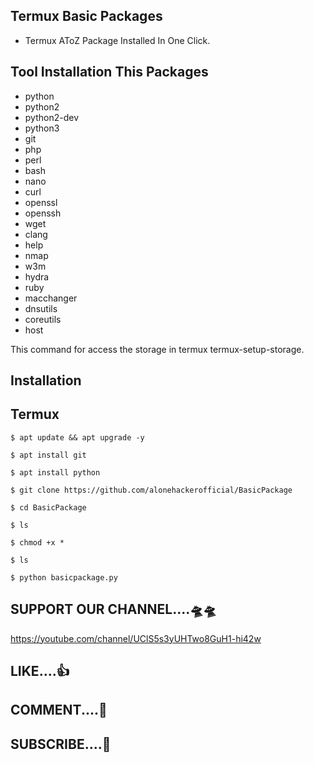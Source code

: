 ## Termux Basic Packages 

 - Termux  AToZ Package Installed In One Click.
  
  
  
## Tool Installation This Packages
 
 -  python
 -  python2
 -  python2-dev
 -  python3
 -  git
 -  php 
 -  perl 
 -  bash
 -  nano
 -  curl
 -  openssl
 -  openssh
 -  wget
 -  clang
 -  help
 -  nmap
 -  w3m
 -  hydra
 -  ruby
 -  macchanger
 -  dnsutils
 -  coreutils
 -  host


This command for access the storage in termux 
termux-setup-storage.


## Installation 
 
## Termux
   ```
   $ apt update && apt upgrade -y
   ```
   ```
   $ apt install git 
   ```
   ```
   $ apt install python 
   ```
   ```
   $ git clone https://github.com/alonehackerofficial/BasicPackage
   ```
   ```
   $ cd BasicPackage
   ```
   ```
   $ ls
   ```
   ```
   $ chmod +x *
   ```
   ```
   $ ls
   ```
   ```
   $ python basicpackage.py
   ```


## SUPPORT OUR CHANNEL....🛸🛸



https://youtube.com/channel/UClS5s3yUHTwo8GuH1-hi42w

## LIKE....👍

## COMMENT....💬 

## SUBSCRIBE....💝
